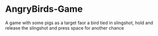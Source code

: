 # AngryBirds-Game
A game with some pigs as a target faor a bird tied in slingshot, hold and release the slingshot and press space for another chance
